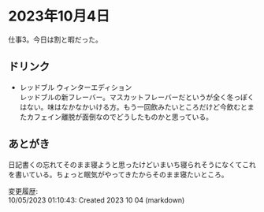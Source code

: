 # 2023年10月4日

仕事3。今日は割と暇だった。

## ドリンク

- レッドブル ウィンターエディション  
レッドブルの新フレーバー。マスカットフレーバーだというが全く冬っぽくはない。味はなかなかいける方。もう一回飲みたいところだけど今飲むとまたカフェイン離脱が面倒なのでどうしたものかと思っている。

## あとがき

日記書くの忘れてそのまま寝ようと思ったけどいまいち寝られそうになくてこれを書いている。ちょっと眠気がやってきたからそのまま寝たいところ。

変更履歴:  
10/05/2023 01:10:43: Created 2023 10 04 (markdown)  
